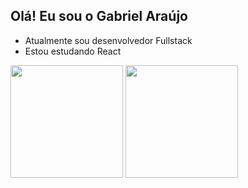 ## Olá! Eu sou o Gabriel Araújo

- Atualmente sou desenvolvedor Fullstack
- Estou estudando React

<div>
  <img height="180em" src="https://github-readme-stats.vercel.app/api?username=gabriel-araujo912&show_icons=true&theme=react&include_all_commits=true&count_private=true" />
  <img height="180em" src="https://github-readme-stats.vercel.app/api/top-langs/?username=gabriel-araujo912&layout=compact&langs_count=16&theme=catppuccin_latte" />
</div>

